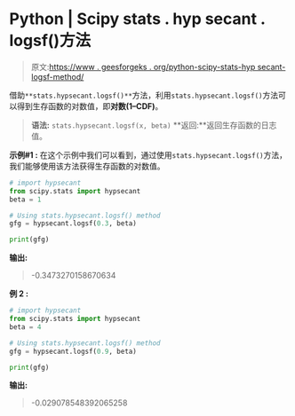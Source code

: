 # Python | Scipy stats . hyp secant . logsf()方法

> 原文:[https://www . geesforgeks . org/python-scipy-stats-hyp secant-logsf-method/](https://www.geeksforgeeks.org/python-scipy-stats-hypsecant-logsf-method/)

借助`**stats.hypsecant.logsf()**`方法，利用`stats.hypsecant.logsf()`方法可以得到生存函数的对数值，即**对数(1–CDF)**。

> **语法:** `stats.hypsecant.logsf(x, beta)`
> **返回:**返回生存函数的日志值。

**示例#1 :**
在这个示例中我们可以看到，通过使用`stats.hypsecant.logsf()`方法，我们能够使用该方法获得生存函数的对数值。

```py
# import hypsecant
from scipy.stats import hypsecant
beta = 1

# Using stats.hypsecant.logsf() method
gfg = hypsecant.logsf(0.3, beta)

print(gfg)
```

**输出:**

> -0.3473270158670634

**例 2 :**

```py
# import hypsecant
from scipy.stats import hypsecant
beta = 4

# Using stats.hypsecant.logsf() method
gfg = hypsecant.logsf(0.9, beta)

print(gfg)
```

**输出:**

> -0.029078548392065258